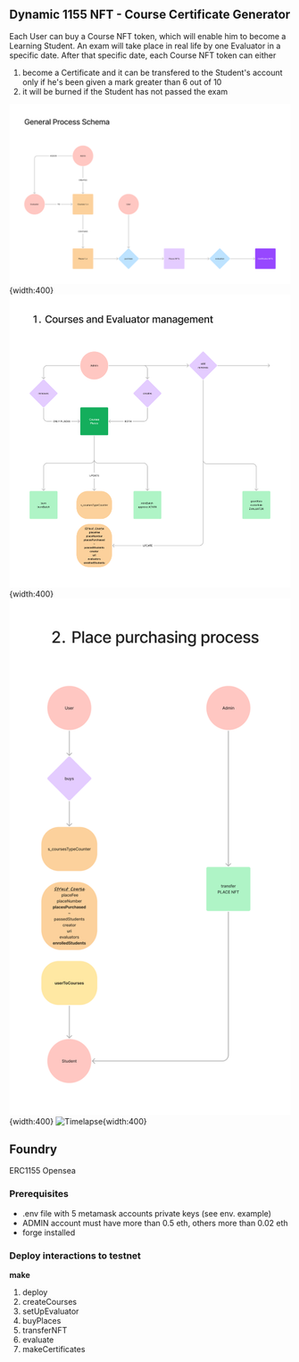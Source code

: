 ## Dynamic 1155 NFT - Course Certificate Generator

Each User can buy a Course NFT token, which will enable him to become a Learning Student.
An exam will take place in real life by one Evaluator in a specific date.
After that specific date, each Course NFT token can either

1. become a Certificate and it can be transfered to the Student's account only if he's been given a mark greater than 6 out of 10
2. it will be burned if the Student has not passed the exam

![Timelapse](/img/general.png){width:400}
![Timelapse](/img/part_1.png){width:400}
![Timelapse](/img/part_2.png){width:400}
![Timelapse](/img/part_4.png){width:400}

## Foundry

ERC1155
Opensea

### Prerequisites

- .env file with 5 metamask accounts private keys (see env. example)
- ADMIN account must have more than 0.5 eth, others more than 0.02 eth
- forge installed

### Deploy interactions to testnet

**make**

1. deploy
2. createCourses
3. setUpEvaluator
4. buyPlaces
5. transferNFT
6. evaluate
7. makeCertificates
